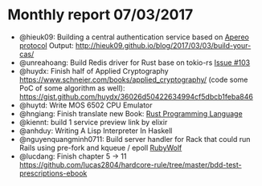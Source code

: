 # Monthly report 07/03/2017

- @hieuk09: Building a central authentication service based on [Apereo protocol](https://apereo.github.io/cas/4.2.x/installation/Service-Management.html)
Output: http://hieuk09.github.io/blog/2017/03/03/build-your-cas/
- @unreahoang: Build Redis driver for Rust base on tokio-rs [Issue #103](https://github.com/mitsuhiko/redis-rs/issues/103)
- @huydx: Finish half of Applied Cryptography https://www.schneier.com/books/applied_cryptography/ (code some PoC of some algorithm as well): https://gist.github.com/huydx/36026d50422634994cf5dbcb1feba846
- @huytd: Write MOS 6502 CPU Emulator
- @hngiang: Finish translate new Book: [Rust Programming Language](https://github.com/rust-vietnam/book)
- @kiennt:  build 1 service preview link by elixir
- @anhduy: Writing A Lisp Interpreter In Haskell
- @nguyenquangminh0711: Build server handler for Rack that could run Rails using pre-fork and kqueue / epoll [RubyWolf](http://github.com/nguyenquangminh0711/ruby_wolf)
- @lucdang: Finish chapter 5 -> 11 https://github.com/lucas2804/hardcore-rule/tree/master/bdd-test-prescriptions-ebook
